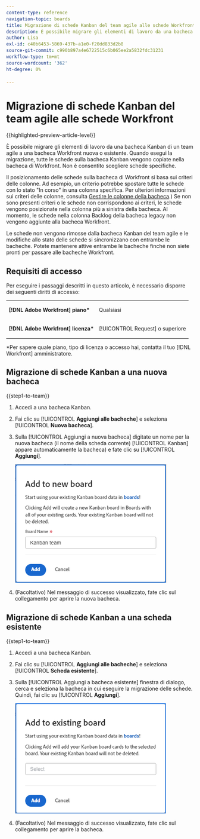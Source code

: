```yaml
---
content-type: reference
navigation-topic: boards
title: Migrazione di schede Kanban del team agile alle schede Workfront
description: È possibile migrare gli elementi di lavoro da una bacheca Kanban di un team agile a una bacheca Workfront nuova o esistente.
author: Lisa
exl-id: c40b6453-5869-437b-a1e0-f20dd833d2b8
source-git-commit: c990b897a4e6722515c6b065ee2a5832fdc31231
workflow-type: tm+mt
source-wordcount: '362'
ht-degree: 0%

---
```


# Migrazione di schede Kanban del team agile alle schede Workfront

{{highlighted-preview-article-level}}

È possibile migrare gli elementi di lavoro da una bacheca Kanban di un team agile a una bacheca Workfront nuova o esistente. Quando esegui la migrazione, tutte le schede sulla bacheca Kanban vengono copiate nella bacheca di Workfront. Non è consentito scegliere schede specifiche.

Il posizionamento delle schede sulla bacheca di Workfront si basa sui criteri delle colonne. Ad esempio, un criterio potrebbe spostare tutte le schede con lo stato &quot;In corso&quot; in una colonna specifica. Per ulteriori informazioni sui criteri delle colonne, consulta [Gestire le colonne della bacheca](/help/quicksilver/agile/get-started-with-boards/manage-board-columns.md).) Se non sono presenti criteri o le schede non corrispondono ai criteri, le schede vengono posizionate nella colonna più a sinistra della bacheca. Al momento, le schede nella colonna Backlog della bacheca legacy non vengono aggiunte alla bacheca Workfront.

Le schede non vengono rimosse dalla bacheca Kanban del team agile e le modifiche allo stato delle schede si sincronizzano con entrambe le bacheche. Potete mantenere attive entrambe le bacheche finché non siete pronti per passare alle bacheche Workfront.

## Requisiti di accesso

Per eseguire i passaggi descritti in questo articolo, è necessario disporre dei seguenti diritti di accesso:

<table style="table-layout:auto">
 <col>
 </col>
 <col>
 </col>
 <tbody>
  <tr>
   <td role="rowheader"><strong>[!DNL Adobe Workfront] piano*</strong></td>
   <td> <p>Qualsiasi</p> </td>
  </tr>
  <tr>
   <td role="rowheader"><strong>[!DNL Adobe Workfront] licenza*</strong></td>
   <td> <p>[!UICONTROL Request] o superiore</p> </td>
  </tr>
 </tbody>
</table>

&#42;Per sapere quale piano, tipo di licenza o accesso hai, contatta il tuo [!DNL Workfront] amministratore.

## Migrazione di schede Kanban a una nuova bacheca

{{step1-to-team}}

1. Accedi a una bacheca Kanban.
1. Fai clic su [!UICONTROL **Aggiungi alle bacheche**] e seleziona [!UICONTROL **Nuova bacheca**].
1. Sulla [!UICONTROL Aggiungi a nuova bacheca] digitate un nome per la nuova bacheca (il nome della scheda corrente) [!UICONTROL Kanban] appare automaticamente la bacheca) e fate clic su [!UICONTROL **Aggiungi**].

   ![Aggiungi schede Kanban a una nuova bacheca](assets/add-kanban-cards-to-new-board-dialog.png)

1. (Facoltativo) Nel messaggio di successo visualizzato, fate clic sul collegamento per aprire la nuova bacheca.

## Migrazione di schede Kanban a una scheda esistente

{{step1-to-team}}

1. Accedi a una bacheca Kanban.
1. Fai clic su [!UICONTROL **Aggiungi alle bacheche**] e seleziona [!UICONTROL **Scheda esistente**].
1. Sulla [!UICONTROL Aggiungi a bacheca esistente] finestra di dialogo, cerca e seleziona la bacheca in cui eseguire la migrazione delle schede. Quindi, fai clic su [!UICONTROL **Aggiungi**].

   ![Aggiungi schede Kanban alla bacheca esistente](assets/add-kanban-cards-to-existing-board-dialog.png)

1. (Facoltativo) Nel messaggio di successo visualizzato, fate clic sul collegamento per aprire la bacheca.
